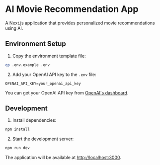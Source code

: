 # AI Movie Recommendation App

A Next.js application that provides personalized movie recommendations using AI.

## Environment Setup

1. Copy the environment template file:
```bash
cp .env.example .env
```

2. Add your OpenAI API key to the `.env` file:
```
OPENAI_API_KEY=your_openai_api_key
```

You can get your OpenAI API key from [OpenAI's dashboard](https://platform.openai.com/api-keys).

## Development

1. Install dependencies:
```bash
npm install
```

2. Start the development server:
```bash
npm run dev
```

The application will be available at [http://localhost:3000](http://localhost:3000).